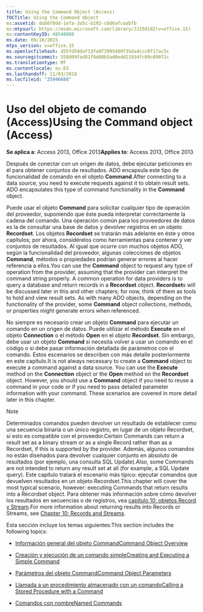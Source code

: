 ```yaml
---
title: Using the Command Object (Access)
TOCTitle: Using the Command Object
ms:assetid: dab6f0dd-1efa-3a5c-b192-c6d6afcaabfb
ms:mtpsurl: https://msdn.microsoft.com/library/JJ250102(v=office.15)
ms:contentKeyID: 48548088
ms.date: 09/18/2015
mtps_version: v=office.15
ms.openlocfilehash: d55fd58daf13fa0f3995480f35da4ccc0f17ac5c
ms.sourcegitcommit: 558d09fad81f8d80b5ad0edd21934fc09c098f2c
ms.translationtype: MT
ms.contentlocale: es-ES
ms.lasthandoff: 11/03/2018
ms.locfileid: "25946688"
---
```

# <a name="using-the-command-object-access"></a><span data-ttu-id="27273-102">Uso del objeto de comando (Access)</span><span class="sxs-lookup"><span data-stu-id="27273-102">Using the Command object (Access)</span></span>


<span data-ttu-id="27273-103">**Se aplica a**: Access 2013, Office 2013</span><span class="sxs-lookup"><span data-stu-id="27273-103">**Applies to**: Access 2013, Office 2013</span></span>

<span data-ttu-id="27273-p101">Después de conectar con un origen de datos, debe ejecutar peticiones en él para obtener conjuntos de resultados. ADO encapsula este tipo de funcionalidad de comando en el objeto **Command**.</span><span class="sxs-lookup"><span data-stu-id="27273-p101">After connecting to a data source, you need to execute requests against it to obtain result sets. ADO encapsulates this type of command functionality in the **Command** object.</span></span>

<span data-ttu-id="27273-p102">Puede usar el objeto **Command** para solicitar cualquier tipo de operación del proveedor, suponiendo que éste pueda interpretar correctamente la cadena del comando. Una operación común para los proveedores de datos es la de consultar una base de datos y devolver registros en un objeto **Recordset**. Los objetos **Recordset** se tratarán más adelante en éste y otros capítulos; por ahora, considérelos como herramientas para contener y ver conjuntos de resultados. Al igual que ocurre con muchos objetos ADO, según la funcionalidad del proveedor, algunas colecciones de objetos **Command**, métodos o propiedades podrían generar errores al hacer referencia a ellos.</span><span class="sxs-lookup"><span data-stu-id="27273-p102">You can use the **Command** object to request any type of operation from the provider, assuming that the provider can interpret the command string properly. A common operation for data providers is to query a database and return records in a **Recordset** object. **Recordset**s will be discussed later in this and other chapters; for now, think of them as tools to hold and view result sets. As with many ADO objects, depending on the functionality of the provider, some **Command** object collections, methods, or properties might generate errors when referenced.</span></span>

<span data-ttu-id="27273-p103">No siempre es necesario crear un objeto **Command** para ejecutar un comando en un origen de datos. Puede utilizar el método **Execute** en el objeto **Connection** o el método **Open** en el objeto **Recordset**. Sin embargo, debe usar un objeto **Command** si necesita volver a usar un comando en el código o si debe pasar información detallada de parámetros con el comando. Estos escenarios se describen con más detalle posteriormente en este capítulo.</span><span class="sxs-lookup"><span data-stu-id="27273-p103">It is not always necessary to create a **Command** object to execute a command against a data source. You can use the **Execute** method on the **Connection** object or the **Open** method on the **Recordset** object. However, you should use a **Command** object if you need to reuse a command in your code or if you need to pass detailed parameter information with your command. These scenarios are covered in more detail later in this chapter.</span></span>

> [!NOTE]
> <span data-ttu-id="27273-114">Determinados comandos pueden devolver un resultado de establecer como una secuencia binaria o un único registro, en lugar de un objeto Recordset, si esto es compatible con el proveedor.</span><span class="sxs-lookup"><span data-stu-id="27273-114">Certain Commands can return a result set as a binary stream or as a single Record rather than as a Recordset, if this is supported by the provider.</span></span> <span data-ttu-id="27273-115">Además, algunos comandos no están diseñados para devolver cualquier conjunto en absoluto de resultados (por ejemplo, una consulta SQL Update).</span><span class="sxs-lookup"><span data-stu-id="27273-115">Also, some Commands are not intended to return any result set at all (for example, a SQL Update query).</span></span> <span data-ttu-id="27273-116">Este capítulo tratará el escenario más típico: ejecutar comandos que devuelven resultados en un objeto Recordset.</span><span class="sxs-lookup"><span data-stu-id="27273-116">This chapter will cover the most typical scenario, however: executing Commands that return results into a Recordset object.</span></span> <span data-ttu-id="27273-117">Para obtener más información sobre cómo devolver los resultados en secuencias o de registros, vea [capítulo 10: objetos Record y Stream](chapter-10-records-and-streams.md).</span><span class="sxs-lookup"><span data-stu-id="27273-117">For more information about returning results into Records or Streams, see [Chapter 10: Records and Streams](chapter-10-records-and-streams.md).</span></span>

<span data-ttu-id="27273-118">Esta sección incluye los temas siguientes:</span><span class="sxs-lookup"><span data-stu-id="27273-118">This section includes the following topics:</span></span>

- [<span data-ttu-id="27273-119">Información general del objeto Command</span><span class="sxs-lookup"><span data-stu-id="27273-119">Command Object Overview</span></span>](command-object-overview.md)

- [<span data-ttu-id="27273-120">Creación y ejecución de un comando simple</span><span class="sxs-lookup"><span data-stu-id="27273-120">Creating and Executing a Simple Command</span></span>](creating-and-executing-a-simple-command.md)

- [<span data-ttu-id="27273-121">Parámetros del objeto Command</span><span class="sxs-lookup"><span data-stu-id="27273-121">Command Object Parameters</span></span>](command-object-parameters.md)

- [<span data-ttu-id="27273-122">Llamada a un procedimiento almacenado con un comando</span><span class="sxs-lookup"><span data-stu-id="27273-122">Calling a Stored Procedure with a Command</span></span>](calling-a-stored-procedure-with-a-command.md)

- [<span data-ttu-id="27273-123">Comandos con nombre</span><span class="sxs-lookup"><span data-stu-id="27273-123">Named Commands</span></span>](named-commands.md)
